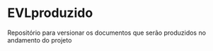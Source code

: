 # EVLproduzido
Repositório para versionar os documentos que serão produzidos no andamento do projeto
